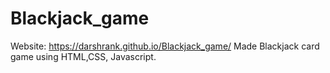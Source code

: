 # Blackjack_game
Website:  https://darshrank.github.io/Blackjack_game/
Made Blackjack card game using HTML,CSS, Javascript.

